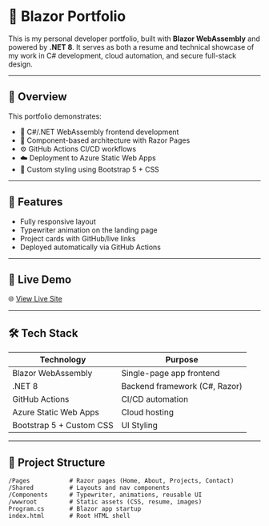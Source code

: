 # 💼 Blazor Portfolio

This is my personal developer portfolio, built with **Blazor WebAssembly** and powered by **.NET 8**. It serves as both a resume and technical showcase of my work in C# development, cloud automation, and secure full-stack design.

---

## 📌 Overview

This portfolio demonstrates:

- 🔷 C#/.NET WebAssembly frontend development
- 🔁 Component-based architecture with Razor Pages
- ⚙️ GitHub Actions CI/CD workflows
- ☁️ Deployment to Azure Static Web Apps
- 🎨 Custom styling using Bootstrap 5 + CSS

---

## 🧠 Features

- Fully responsive layout
- Typewriter animation on the landing page
- Project cards with GitHub/live links
- Deployed automatically via GitHub Actions

---

## 🚀 Live Demo

🌐 [View Live Site](https://happy-hill-0a1a08910.6.azurestaticapps.net/)

---

## 🛠️ Tech Stack

| Technology             | Purpose                        |
|------------------------|--------------------------------|
| Blazor WebAssembly     | Single-page app frontend       |
| .NET 8                 | Backend framework (C#, Razor)  |
| GitHub Actions         | CI/CD automation               |
| Azure Static Web Apps  | Cloud hosting                  |
| Bootstrap 5 + Custom CSS | UI Styling                  |

---

## 📂 Project Structure

```plaintext
/Pages           # Razor pages (Home, About, Projects, Contact)
/Shared          # Layouts and nav components
/Components      # Typewriter, animations, reusable UI
/wwwroot         # Static assets (CSS, resume, images)
Program.cs       # Blazor app startup
index.html       # Root HTML shell
